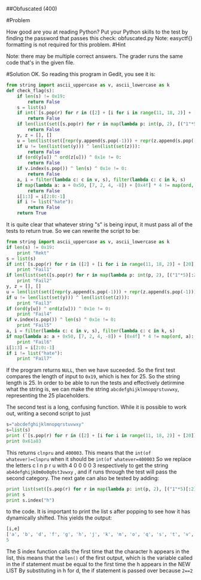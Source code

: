 ##Obfuscated (400)

#Problem

How good are you at reading Python? Put your Python skills to the test by finding the password that passes this check: obfuscated.py
Note: easyctf{} formatting is not required for this problem.
#Hint

Note: there may be multiple correct answers. The grader runs the same code that's in the given file.

#Solution
OK. So reading this program in Gedit, you see it is:
```python
from string import ascii_uppercase as v, ascii_lowercase as k
def check_flag(s):
	if len(s) != 0x19:
		return False
	s = list(s)
	if int(`[s.pop(r) for r in ([2] + [i for i in range(11, 18, 2)] + [20])[::-1]][::-1]`[2::5]) != 0x61a83:
		return False
	if len(list(set([s.pop(r) for r in map(lambda p: int(p, 2), [("1"*5)[:2], ("1"*5)[2:]])[::-1]]))) != s.index("h"):
		return False
	y, z = [], []
	u = len(list(set([repr(y.append(s.pop(-1))) + repr(z.append(s.pop(-1))) for w in range(2)]))) - 1
	if u != len(list(set(y))) ^ len(list(set(z))):
		return False
	if (ord(y[u]) ^ ord(z[u])) ^ 0x1e != 0:
		return False
	if v.index(s.pop()) ^ len(s) ^ 0x1e != 0:
		return False
	a, i = filter(lambda c: c in v, s), filter(lambda c: c in k, s)
	if map(lambda a: a + 0x50, [7, 2, 4, -8]) + [0x4f] * 4 != map(ord, a):
		return False
	i[1:3] = i[2:0:-1]
	if i != list("hate"):
		return False
	return True
```
It is quite clear that whatever string "s" is being input, it must pass all of the tests to return true. So we can rewrite the script to be:
```python
from string import ascii_uppercase as v, ascii_lowercase as k
if len(s) != 0x19: 
	print "Rekt"
s = list(s)
if int(`[s.pop(r) for r in ([2] + [i for i in range(11, 18, 2)] + [20])[::-1]][::-1]`[2::5]) != 0x61a83:
	print "Fail1"
if len(list(set([s.pop(r) for r in map(lambda p: int(p, 2), [("1"*5)[:2], ("1"*5)[2:]])[::-1]]))) != s.index("h"):
	print "Fail2"
y, z = [], []
u = len(list(set([repr(y.append(s.pop(-1))) + repr(z.append(s.pop(-1))) for w in range(2)]))) - 1
if u != len(list(set(y))) ^ len(list(set(z))):
	print "Fail3"
if (ord(y[u]) ^ ord(z[u])) ^ 0x1e != 0:
	print "Fail4"
if v.index(s.pop()) ^ len(s) ^ 0x1e != 0:
	print "Fail5"
a, i = filter(lambda c: c in v, s), filter(lambda c: c in k, s)
if map(lambda a: a + 0x50, [7, 2, 4, -8]) + [0x4f] * 4 != map(ord, a):
	print "Fail6"
i[1:3] = i[2:0:-1]
if i != list("hate"):
	print "Fail7"
```
If the program returns `NULL`, then we have suceeded. So the first test compares the length of input to `0x19`, which is hex for 25. So the string length is 25. In order to be able to run the tests and effectively detirmine what the string is, we can make the string `abcdefghijklmnopqrstuvwxy`, representing the 25 placeholders.

The second test is a long, confusing function. While it is possible to work out, writing a second script to just
```python
s="abcdefghijklmnopqrstuvwxy"
s=list(s)
print (`[s.pop(r) for r in ([2] + [i for i in range(11, 18, 2)] + [20])[::-1]][::-1]`[2::5])
print 0x61a83 
```
This returns `clnpru` and `400003`. This means that the `int(of whatever)=clnpru` when it should be `int(of whatever=400003`
So we replace the letters c l n p r u with 4 0 0 0 0 3 respectively to get the string `ab4defghijk0m0o0q0st3vwxy` , and if runs through the test will pass the second category.
The next gate can also be tested by adding: 
```python
print list(set([s.pop(r) for r in map(lambda p: int(p, 2), [("1"*5)[:2], ("1"*5)[2:]])[::-1]]))
print s
print s.index("h")
```
to the code. It is important to print the list s after popping to see how it has dynamically shifted.
This yields the output:
```python
[i,e]
['a', 'b', 'd', 'f', 'g', 'h', 'j', 'k', 'm', 'o', 'q', 's', 't', 'v', 'w', 'x', 'y'] 
5
```
The S index function calls the first time that the character h appears in the list,
this means that the `len()` of the first output, which is the variable called in the if statement must be equal to the first time the h appears in the NEW LIST
By substituting in h for d, the if statement is passed over because `2==2`
